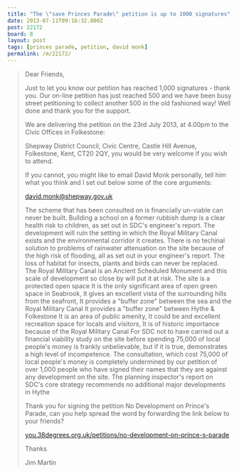```yaml
---
title: "The \"save Princes Parade\" petition is up to 1000 signatures"
date: 2013-07-11T09:16:32.000Z
post: 22172
board: 8
layout: post
tags: [princes parade, petition, david monk]
permalink: /m/22172/
---
```

<blockquote> Dear Friends,

Just to let you know our petition has reached 1,000 signatures - thank you. Our on-line petition has just reached 500 and we have been busy street petitioning to collect another 500 in the old fashioned way! Well done and thank you for the support.

We are delivering the petition on the 23rd July 2013, at 4.00pm to the Civic Offices in Folkestone:

Shepway District Council, Civic Centre, Castle Hill Avenue, Folkestone, Kent, CT20 2QY, you would be very welcome if you wish to attend.

If you cannot, you might like to email David Monk personally, tell him what you think and I set out below some of the core arguments:

david.monk@shepway.gov.uk

The scheme that has been consulted on is financially un-viable can never be built.
Building a school on a former rubbish dump is a clear health risk to children, as set out in SDC's engineer's report.
The development will ruin the setting in which the Royal Military Canal exists and the environmental corridor it creates.
There is no techinal solution to problems of rainwater attenuation on the site because of the high risk of flooding, all as set out in your engineer's report.
The loss of habitat for insects, plants and birds can never be replaced.
The Royal Military Canal is an Ancient Scheduled Monument and this scale of development so close by will put it at risk.
The site is a protected open space
It is the only significant area of open green space in Seabrook,
It gives an excellent vista of the surrounding hills from the seafront,
It provides a "buffer zone" between the sea and the Royal Military Canal
It provides a "buffer zone" between Hythe & Folkestone
It is an area of public amenity,
It could be and excellent recreation space for locals and visitors,
It is of historic importance because of the Royal Military Canal
For SDC not to have carried out a financial viability study on the site before spending 75,000 of local people's money is frankly unbelievable, but if it is true, demonstrates a high level of incompetence.
The consultation, which cost 75,000 of local people's money is completely undermined by our petition of over 1,000 people who have signed their names that they are against any development on the site.
The planning inspector's report on SDC's core strategy recommends no additional major developments in Hythe
 

Thank you for signing the petition No Development on Prince's Parade, can you help spread the word by forwarding the link below to your friends?

<a href="http://you.38degrees.org.uk/petitions/no-development-on-prince-s-parade">you.38degrees.org.uk/petitions/no-development-on-prince-s-parade</a>

Thanks

Jim Martin</blockquote>
